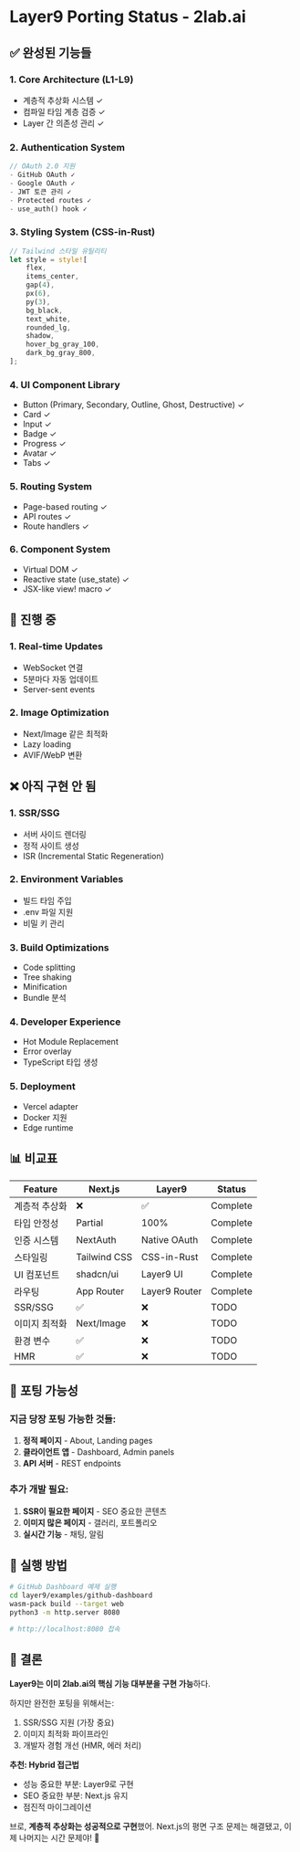 # Layer9 Porting Status - 2lab.ai

## ✅ 완성된 기능들

### 1. **Core Architecture (L1-L9)**
- 계층적 추상화 시스템 ✓
- 컴파일 타임 계층 검증 ✓
- Layer 간 의존성 관리 ✓

### 2. **Authentication System**
```rust
// OAuth 2.0 지원
- GitHub OAuth ✓
- Google OAuth ✓
- JWT 토큰 관리 ✓
- Protected routes ✓
- use_auth() hook ✓
```

### 3. **Styling System (CSS-in-Rust)**
```rust
// Tailwind 스타일 유틸리티
let style = style![
    flex,
    items_center,
    gap(4),
    px(6),
    py(3),
    bg_black,
    text_white,
    rounded_lg,
    shadow,
    hover_bg_gray_100,
    dark_bg_gray_800,
];
```

### 4. **UI Component Library**
- Button (Primary, Secondary, Outline, Ghost, Destructive) ✓
- Card ✓
- Input ✓
- Badge ✓
- Progress ✓
- Avatar ✓
- Tabs ✓

### 5. **Routing System**
- Page-based routing ✓
- API routes ✓
- Route handlers ✓

### 6. **Component System**
- Virtual DOM ✓
- Reactive state (use_state) ✓
- JSX-like view! macro ✓

## 🚧 진행 중

### 1. **Real-time Updates**
- WebSocket 연결
- 5분마다 자동 업데이트
- Server-sent events

### 2. **Image Optimization**
- Next/Image 같은 최적화
- Lazy loading
- AVIF/WebP 변환

## ❌ 아직 구현 안 됨

### 1. **SSR/SSG**
- 서버 사이드 렌더링
- 정적 사이트 생성
- ISR (Incremental Static Regeneration)

### 2. **Environment Variables**
- 빌드 타임 주입
- .env 파일 지원
- 비밀 키 관리

### 3. **Build Optimizations**
- Code splitting
- Tree shaking
- Minification
- Bundle 분석

### 4. **Developer Experience**
- Hot Module Replacement
- Error overlay
- TypeScript 타입 생성

### 5. **Deployment**
- Vercel adapter
- Docker 지원
- Edge runtime

## 📊 비교표

| Feature | Next.js | Layer9 | Status |
|---------|---------|------|--------|
| 계층적 추상화 | ❌ | ✅ | Complete |
| 타입 안정성 | Partial | 100% | Complete |
| 인증 시스템 | NextAuth | Native OAuth | Complete |
| 스타일링 | Tailwind CSS | CSS-in-Rust | Complete |
| UI 컴포넌트 | shadcn/ui | Layer9 UI | Complete |
| 라우팅 | App Router | Layer9 Router | Complete |
| SSR/SSG | ✅ | ❌ | TODO |
| 이미지 최적화 | Next/Image | ❌ | TODO |
| 환경 변수 | ✅ | ❌ | TODO |
| HMR | ✅ | ❌ | TODO |

## 🎯 포팅 가능성

### 지금 당장 포팅 가능한 것들:
1. **정적 페이지** - About, Landing pages
2. **클라이언트 앱** - Dashboard, Admin panels
3. **API 서버** - REST endpoints

### 추가 개발 필요:
1. **SSR이 필요한 페이지** - SEO 중요한 콘텐츠
2. **이미지 많은 페이지** - 갤러리, 포트폴리오
3. **실시간 기능** - 채팅, 알림

## 🚀 실행 방법

```bash
# GitHub Dashboard 예제 실행
cd layer9/examples/github-dashboard
wasm-pack build --target web
python3 -m http.server 8080

# http://localhost:8080 접속
```

## 💭 결론

**Layer9는 이미 2lab.ai의 핵심 기능 대부분을 구현 가능**하다. 

하지만 완전한 포팅을 위해서는:
1. SSR/SSG 지원 (가장 중요)
2. 이미지 최적화 파이프라인
3. 개발자 경험 개선 (HMR, 에러 처리)

**추천: Hybrid 접근법**
- 성능 중요한 부분: Layer9로 구현
- SEO 중요한 부분: Next.js 유지
- 점진적 마이그레이션

브로, **계층적 추상화는 성공적으로 구현**했어. Next.js의 평면 구조 문제는 해결됐고, 이제 나머지는 시간 문제야! 🎯